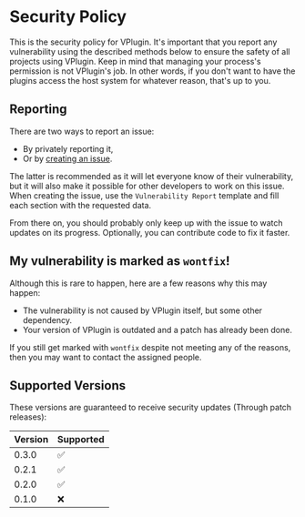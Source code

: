 # Security Policy
This is the security policy for VPlugin. It's important that you report any vulnerability using the described methods below to ensure the safety of all projects using VPlugin. Keep in mind that managing your process's permission is not VPlugin's job. In other words, if you don't want to have the plugins access the host system for whatever reason, that's up to you.

## Reporting
There are two ways to report an issue:
- By privately reporting it,
- Or by [creating an issue](https://github.com/VPlugin/VPlugin/issues/).

The latter is recommended as it will let everyone know of their vulnerability, but it will also make it possible for other developers to work on this issue.
When creating the issue, use the ```Vulnerability Report``` template and fill each section with the requested data.

From there on, you should probably only keep up with the issue to watch updates on its progress. Optionally, you can contribute code to fix it faster.

## My vulnerability is marked as `wontfix`!
Although this is rare to happen, here are a few reasons why this may happen:
- The vulnerability is not caused by VPlugin itself, but some other dependency.
- Your version of VPlugin is outdated and a patch has already been done.

If you still get marked with `wontfix` despite not meeting any of the reasons, then you may want to contact the assigned people.

## Supported Versions
These versions are guaranteed to receive security updates (Through patch releases):

| Version | Supported          |
| ------- | ------------------ |
| 0.3.0   | :white_check_mark: |
| 0.2.1   | :white_check_mark: |
| 0.2.0   | :white_check_mark: |
| 0.1.0   | :x:                |
